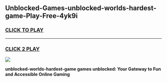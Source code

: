 
## Unblocked-Games-unblocked-worlds-hardest-game-Play-Free-4yk9i
<h3>
<a href="https://premium76.site?title=unblocked-worlds-hardest-game&ref=09A">CLICK TO PLAY</a></h3>
<hr>

<h3>
<a href="https://premium76.site?title=unblocked-worlds-hardest-game&ref=09A">CLICK 2 PLAY</a>
  
</h3>

<a href="https://premium76.site?title=unblocked-worlds-hardest-game&ref=09A"><img src="https://clearcache.store/games.png"></a>


**unblocked-worlds-hardest-game games unblocked: Your Gateway to Fun and Accessible Online Gaming**
